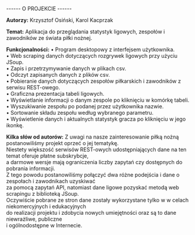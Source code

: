 ------ O PROJEKCIE ------

**Autorzy:**
  Krzysztof Osiński, Karol Kacprzak

**Temat:**
  Aplikacja do przeglądania statystyk ligowych, zespołów i zawodników ze świata piłki nożnej.

**Funkcjonalności:**
  • Program desktopowy z interfejsem użytkownika.  
  • Web scraping danych dotyczących rozgrywek ligowych przy użyciu JSoup.  
  • Zapis i przetrzymywanie danych w plikach csv.  
  • Odczyt zapisanych danych z plików csv.  
  • Pobieranie danych dotyczących zespołów piłkarskich i zawodników z serwisu REST-owego.  
  • Graficzna prezentacja tabeli ligowych.  
  • Wyświetlanie informacji o danym zespole po kliknięciu w komórkę tabeli.  
  • Wyszukiwanie zespołu po podanej przez użytkownika nazwie.  
  • Sortowanie składu zespołu według wybranego parametru.  
  • Wyświetlenie danych i aktualnych statystyk gracza po kliknięciu w jego ikonkę.  

**Kilka słów od autorów:**
  Z uwagi na nasze zainteresowanie piłką nożną postanowiliśmy projekt oprzeć o jej tematykę.  
  Niestety większość serwisów REST-owych udostępniających dane na ten temat oferuje płatne subskrybcje,  
  a darmowe wersje mają ograniczenia liczby zapytań czy dostępnych do pobrania informacji.  
  Z tego powodu postanowiliśmy połączyć dwa różne podejścia i dane o zespołach i zawodnikach uzyskiwać  
  za pomocą zapytań API, natomiast dane ligowe pozyskać metodą web scrapingu z biblioteką JSoup.  
  Oczywiście pobrane ze stron dane zostały wykorzystane tylko w w celach niekomercyjnych i edukacyjnych  
  do realizacji projektu i zdobycia nowych umiejętności oraz są to dane niewrażliwe, publiczne  
  i ogólnodostępne w Internecie.


